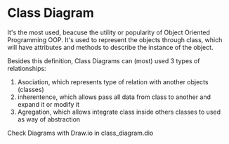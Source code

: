 # Class Diagram

It's the most used, beacuse the utility or popularity of Object Oriented Programming OOP.
It's used to represent the objects through class, which will have attributes and methods to describe the instance of the object.

Besides this definition, Class Diagrams can (most) used 3 types of relationships:

1. Asociation, which represents type of relation with another objects (classes)
2. inherentence, which allows pass all data from class to another and expand it or modify it
3. Agregation, which allows integrate class inside others classes to used as way of abstraction

Check Diagrams with Draw.io in class_diagram.dio

